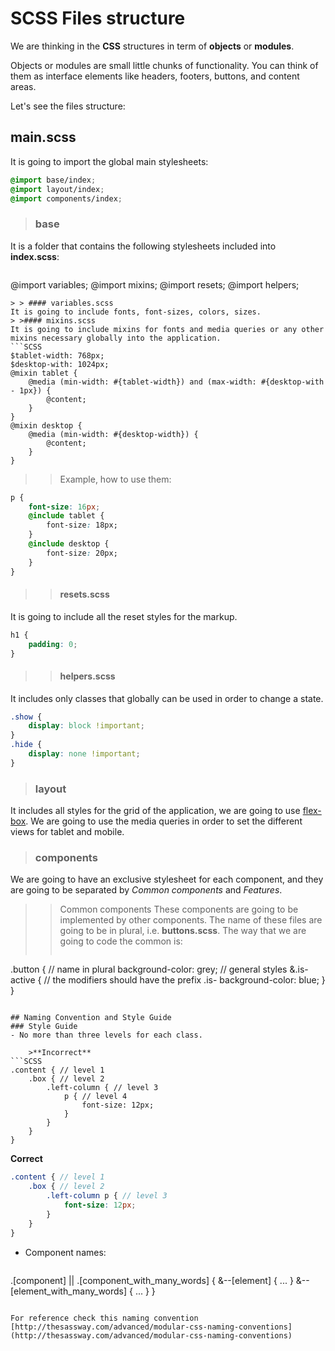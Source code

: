 # SCSS Files structure
We are thinking in the **CSS** structures in term of **objects** or **modules**.

Objects or modules are small little chunks of functionality. You can think of them as interface elements like headers, footers, buttons, and content areas.

Let's see the files structure:

## main.scss
It is going to import the global main stylesheets:
```SCSS
@import base/index;
@import layout/index;
@import components/index;
```

> ### base
It is a folder that contains the following stylesheets included into **index.scss**:

> ```SCSS
@import variables;
@import mixins;
@import resets;
@import helpers;
```
> > #### variables.scss
It is going to include fonts, font-sizes, colors, sizes.
> >#### mixins.scss
It is going to include mixins for fonts and media queries or any other mixins necessary globally into the application.
```SCSS
$tablet-width: 768px;
$desktop-with: 1024px;
@mixin tablet {
	@media (min-width: #{tablet-width}) and (max-width: #{desktop-with - 1px}) {
		@content;
	}
}
@mixin desktop {
	@media (min-width: #{desktop-width}) {
		@content;
	}
}
```
> > Example, how to use them:
```CSS
p {
	font-size: 16px;
	@include tablet {
		font-size: 18px;
	}
	@include desktop {
		font-size: 20px;
	}
}
```
> >#### resets.scss
It is going to include all the reset styles for the markup.
```CSS
h1 {
	padding: 0;
}
```
> >#### helpers.scss
It includes only classes that globally can be used in order to change a state.
```CSS
.show {
	display: block !important;
}
.hide {
	display: none !important;
}
```

> ### layout
It includes all styles for the grid of the application, we are going to use [flex-box](https://css-tricks.com/snippets/css/a-guide-to-flexbox/). We are going to use the media queries in order to set the different views for tablet and mobile.
> ### components
We are going to have an exclusive stylesheet for each component, and they are going to be separated by *Common components* and *Features*.
> > Common components
These components are going to be implemented by other components. The name of these files are going to be in plural, i.e. **buttons.scss**.
The way that we are going to code the common is:
> >```SCSS
.button { // name in plural
	background-color: grey; // general styles
	&.is-active { // the modifiers should have the prefix .is-
		background-color: blue;
	}
}
```

## Naming Convention and Style Guide
### Style Guide
- No more than three levels for each class.

	>**Incorrect**
```SCSS
.content { // level 1
	.box { // level 2
		.left-column { // level 3
			p { // level 4
				font-size: 12px;
			}
		}
	}
}
```
**Correct**
```SCSS
.content { // level 1
	.box { // level 2
		.left-column p { // level 3
			font-size: 12px;
		}
	}
}
```

- Component names:
	>```CSS
.[component] || .[component_with_many_words] {
  	&--[element] { ... }
  	&--[element_with_many_words] { ... }
}
```

For reference check this naming convention [http://thesassway.com/advanced/modular-css-naming-conventions](http://thesassway.com/advanced/modular-css-naming-conventions)
